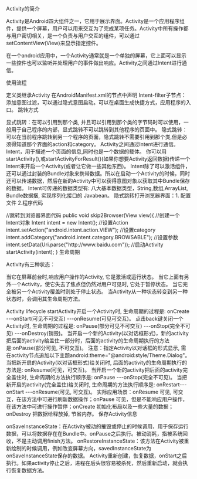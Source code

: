 Activity的简介

Activity是Android四大组件之一，它用于展示界面。Activity是一个应用程序组件，提供一个屏幕，用户可以用来交互为了完成某项任务。Activity中所有操作都与用户密切相关，是一个负责与用户交互的组件，可以通过setContentView(View)来显示指定控件。

在一个android应用中，一个Activity通常就是一个单独的屏幕，它上面可以显示一些控件也可以监听并处理用户的事件做出响应。Activity之间通过Intent进行通信。

使用流程

定义类继承Activity
在AndroidManifest.xml的<application>节点中声明<activity>
     <intent-filter>
    <action android:name="android.intent.action.MAIN" />
    <category android:name="android.intent.category.LAUNCHER" />
    </intent-filter>
Intent-filter子节点：
添加意图过滤，可以通过隐式意图启动。可以在桌面生成快捷方式，应用程序的入口。
跳转方式

显式跳转：在可以引用到那个类, 并且可以引用到那个类的字节码时可以使用，一般用于自己程序的内部，显式跳转不可以跳转到其他程序的页面中。
隐式跳转：可以在当前程序跳转到另一个程序的页面，隐式跳转不需要引用到那个类,但是必须得知道那个界面的action和category。
Activity之间通过Intent进行通信。Intent，用于描述一个页面的信息,同时也是一个数据的载体。
你可以用startActivity(),或startActivityForResult()(如果你想要Activity返回数据)传递一个Intent来开启一个Activity(或者让它做一些其他东西)。
Intent除了可以激活组件，还可以通过封装的Bundle对象来携带数据。所以在启动一个Activity的时候，同时还可以传递数据，然后在新的Activity中可以获得意图对象以获取其中Bundle保存的数据。
Intent可传递的数据类型有: 八大基本数据类型，String,数组,ArrayList<String>, Bundle数据捆, 实现序列化接口的 Javabean。
隐式跳转打开浏览器界面：1. 配置文件 2.程序代码

<intent-filter>
<action android:name="android.intent.action.VIEW" />
<category android:name="android.intent.category.DEFAULT" />
<category android:name="android.intent.category.BROWSABLE" />
            <data android:scheme="http" />
            <data android:scheme="https" />
            <data android:scheme="about" />
            <data android:scheme="javascript" />
</intent-filter>
    //跳转到浏览器界面代码
    public void skip2Browser(View view){
        //创建一个Intent对象
        Intent intent = new Intent();
        //设置Action
        intent.setAction("android.intent.action.VIEW");
        //设置category
        intent.addCategory("android.intent.category.BROWSABLE");
        //设置参数
        intent.setData(Uri.parse("http://www.baidu.com"));
        //启动Activity
        startActivity(intent);
    }
生命周期

Activity有三种状态：

当它在屏幕前台时,响应用户操作的Activity, 它是激活或运行状态。
当它上面有另外一个Activity，使它失去了焦点但仍然对用户可见时, 它处于暂停状态。
当它完全被另一个Activity覆盖时则处于停止状态。
当Activity从一种状态转变到另一种状态时，会调用其生命周期方法。

Activity lifecycle
startActivity开启一个Activity时, 生命周期的过程是: onCreate ---onStart(可见不可交互) ---onResume(可见可交互)。
点击back键关闭一个Activity时, 生命周期的过程是: onPause(部分可见不可交互) ---onStop(完全不可见) ---onDestroy(销毁)。
当开启一个新的Activity(以对话框形式)，新的activity把后面的activity给盖住一部分时，后面的activity的生命周期执行的方法是:onPause(部分可见, 不可交互)。
注意：指定Activity以对话框的形式显示, 需在activity节点追加以下主题android:theme="@android:style/Theme.Dialog"。
当把新开启的Activity(以对话框形式)给关闭时, 后面的activity的生命周期执行的方法是: onResume(可见，可交互)。
当开启一个新的activity把后面的activity完全盖住时, 生命周期的方法执行顺序是: onPause ---onStop(完全不可见)。
当把新开启的activity(完全盖住)给关闭时, 生命周期的方法执行顺序是: onRestart---onStart ---onResume(可见, 可交互)。
实际应用场景：onResume 可见, 可交互，在该方法中可进行刷新数据操作；onPause 可见，但是不能响应用户操作，在该方法中可进行操作暂停；onCreate 初始化布局以及一些大量的数据；onDestroy 把数据给释放掉, 节省内存。
保存Activity信息

onSaveInstanceState：在Activity被动的摧毁或停止的时候调用，用于保存运行数据，可以将数据存在在Bundle中。onPause之后执行。被动消耗，指被系统回收，不是主动调用finish方法。
onRestoreInstanceState：该方法在Activity被重新绘制的时候调用，例如改变屏幕方向，savedInstanceState为onSaveInstanceState保存的数据。
Activity重新创建，恢复数据，onStart之后执行。如果activity停止之后，进程在后头很容易被杀死，然后重新启动，就会执行恢复数据方法。
